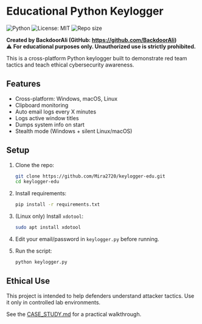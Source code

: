 # Educational Python Keylogger

![Python](https://img.shields.io/badge/python-3.8%2B-blue)
![License: MIT](https://img.shields.io/badge/License-MIT-yellow.svg)
![Repo size](https://img.shields.io/github/repo-size/Mira2720/keylogger-edu)

**Created by BackdoorAli (GitHub: https://github.com/BackdoorAli)**  
⚠️ **For educational purposes only. Unauthorized use is strictly prohibited.**

This is a cross-platform Python keylogger built to demonstrate red team tactics and teach ethical cybersecurity awareness.

## Features

- Cross-platform: Windows, macOS, Linux
- Clipboard monitoring
- Auto email logs every X minutes
- Logs active window titles
- Dumps system info on start
- Stealth mode (Windows + silent Linux/macOS)

## Setup

1. Clone the repo:
   ```bash
   git clone https://github.com/Mira2720/keylogger-edu.git
   cd keylogger-edu
   ```

2. Install requirements:
   ```bash
   pip install -r requirements.txt
   ```

3. (Linux only) Install `xdotool`:
   ```bash
   sudo apt install xdotool
   ```

4. Edit your email/password in `keylogger.py` before running.

5. Run the script:
   ```bash
   python keylogger.py
   ```

## Ethical Use

This project is intended to help defenders understand attacker tactics. Use it only in controlled lab environments.

See the [CASE_STUDY.md](./CASE_STUDY.md) for a practical walkthrough.
